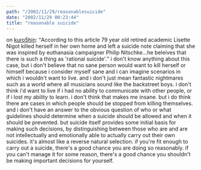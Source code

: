 ```yaml
---
path: "/2002/11/29/reasonablesuicide" 
date: "2002/11/29 00:23:44" 
title: "reasonable suicide" 
---
```

on <a href="http://www.kuro5hin.org/?op=displaystory;sid=2002/11/26/41622/687">kuro5hin</a>: <q>According to this article 79 year old retired academic Lisette Nigot killed herself in her own home and left a suicide note claiming that she was inspired by euthanasia campaigner Philip Nitschke...he beleives that there is such a thing as 'rational suicide'.</q> i don't know anything about this case, but i don't believe that no sane person would want to kill herself or himself because i consider myself sane and i can imagine scenarios in which i wouldn't want to live. and i don't just mean fantastic nightmares such as a world where all musicians sound like the backstreet boys. i don't think i'd want to live if i had no ability to communicate with other people, or if i lost my ability to learn. i don't think that makes me insane. but i do think there are cases in which people should be stopped from killing themselves.<br>and i don't have an answer to the obvious question of who or what guidelines should determine when a suicide should be allowed and when it should be prevented. but suicide itself provides some initial basis for making such decisions, by distinguishing between those who are and are not intellectually and emotionally able to actually carry out their own suicides. it's almost like a reverse natural selection. if you're fit enough to carry out a suicide, there's a good chance you are doing so reasonably. if you can't manage it for some reason, there's a good chance you shouldn't be making important decisions for yourself.